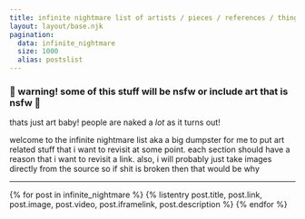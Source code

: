 ```yaml
---
title: infinite nightmare list of artists / pieces / references / things i want to draw
layout: layout/base.njk
pagination: 
  data: infinite_nightmare
  size: 1000
  alias: postslist
---
```


### 🔞 warning! some of this stuff will be nsfw or include art that is nsfw 🔞
thats just art baby! people are naked a _lot_ as it turns out!

welcome to the infinite nightmare list aka a big dumpster for me to put art related stuff that i want to revisit at some point. each section should have a reason that i want to revisit a link. also, i will probably just take images directly from the source so if shit is broken then that would be why

---

<div class="infinite-nightmare list-formatting">

<!-- /src/_data/infinite_nightmare.json/ -->
{% for post in infinite_nightmare %}
  {% listentry 
    post.title,
    post.link,
    post.image,
    post.video,
    post.iframelink,
    post.description
  %}
{% endfor %}

</div>
